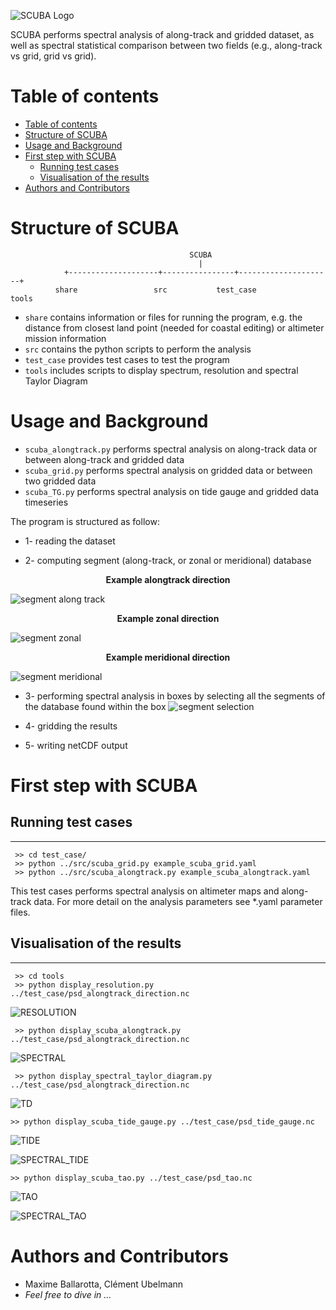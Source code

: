 
![SCUBA Logo](https://github.com/mballaro/scuba/blob/master/share/scuba_files/logo.png)

SCUBA performs spectral analysis of along-track and gridded dataset, as well as spectral statistical comparison between two fields (e.g., along-track vs grid, grid vs grid).

# Table of contents
<!--ts-->
   * [Table of contents](#table-of-contents)
   * [Structure of SCUBA](#structure-of-scuba)
   * [Usage and Background ](#usage-and-background)
   * [First step with SCUBA](#first-step-with-scuba)
      * [Running test cases](#running-test-cases)
      * [Visualisation of the results](#visualisation-of-the-results)
   * [Authors and Contributors](#authors-and-contributors)
<!--te-->


# Structure of SCUBA
```
                                        SCUBA
                                          |
            +--------------------+----------------+---------------------+
          share                 src           test_case                tools
```
* `share` contains information or files for running the program, e.g. the distance from closest land point (needed for coastal editing) or altimeter mission information
* `src` contains the python scripts to perform the analysis
* `test_case` provides test cases to test the program
* `tools` includes scripts to display spectrum, resolution and spectral Taylor Diagram 


# Usage and Background
* `scuba_alongtrack.py` performs spectral analysis on along-track data or between along-track and gridded data
* `scuba_grid.py` performs spectral analysis on gridded data or between two gridded data
* `scuba_TG.py` performs spectral analysis on tide gauge and gridded data timeseries

The program is structured as follow:
* 1- reading the dataset

* 2- computing segment (along-track, or zonal or meridional) database

<p align="center">
<b>Example alongtrack direction</b>
</p>

![segment along track](https://github.com/mballaro/scuba/blob/master/share/scuba_files/example_segment_alongtrack_direction.gif)

<p align="center">
<b>Example zonal direction</b>
</p>

![segment zonal](https://github.com/mballaro/scuba/blob/master/share/scuba_files/example_segment_x_direction.gif)

<p align="center">
<b>Example meridional direction</b>
</p>

![segment meridional](https://github.com/mballaro/scuba/blob/master/share/scuba_files/example_segment_y_direction.gif)

* 3- performing spectral analysis in boxes by selecting all the segments of the database found within the box
![segment selection](https://github.com/mballaro/scuba/blob/master/share/scuba_files/example_selection.gif)


* 4- gridding the results

* 5- writing netCDF output


# First step with SCUBA
## Running test cases
---
     >> cd test_case/
     >> python ../src/scuba_grid.py example_scuba_grid.yaml
	 >> python ../src/scuba_alongtrack.py example_scuba_alongtrack.yaml

This test cases performs spectral analysis on altimeter maps and along-track data. For more detail on the analysis parameters see *.yaml parameter files.

## Visualisation of the results
---
     >> cd tools
     >> python display_resolution.py ../test_case/psd_alongtrack_direction.nc

![RESOLUTION](https://github.com/mballaro/scuba/blob/master/share/scuba_files/resolution.png)

     >> python display_scuba_alongtrack.py ../test_case/psd_alongtrack_direction.nc
     
![SPECTRAL](https://github.com/mballaro/scuba/blob/master/share/scuba_files/spectrum.png)

     >> python display_spectral_taylor_diagram.py ../test_case/psd_alongtrack_direction.nc

![TD](https://github.com/mballaro/scuba/blob/master/share/scuba_files/spectral_taylor_diagram.png)

    >> python display_scuba_tide_gauge.py ../test_case/psd_tide_gauge.nc

![TIDE](https://github.com/mballaro/scuba/blob/master/share/scuba_files/effective_temporal_resolution.png)

![SPECTRAL_TIDE](https://github.com/mballaro/scuba/blob/master/share/scuba_files/temporal_spectrum.png)

    >> python display_scuba_tao.py ../test_case/psd_tao.nc

![TAO](https://github.com/mballaro/scuba/blob/master/share/scuba_files/effective_temporal_resolution_tao.png)

![SPECTRAL_TAO](https://github.com/mballaro/scuba/blob/master/share/scuba_files/temporal_spectrum_tao.png)

# Authors and Contributors
* Maxime Ballarotta, Clément Ubelmann
* _Feel free to dive in ..._

